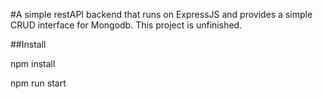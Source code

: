 #A simple restAPI backend
that runs on ExpressJS and provides a simple CRUD interface for Mongodb.
This project is unfinished.

##Install

npm install

npm run start